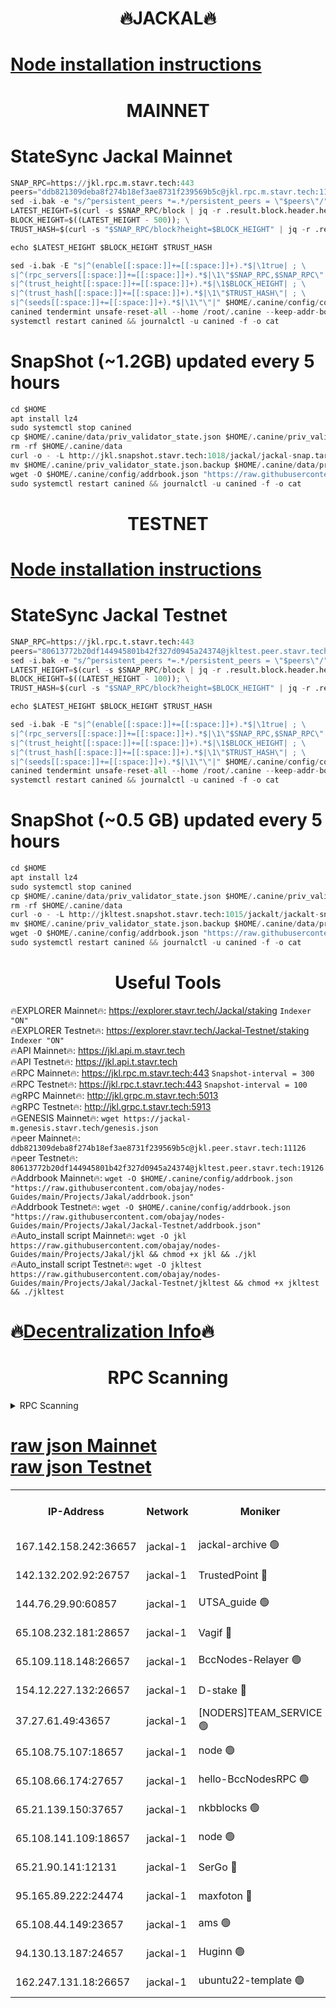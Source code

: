 <h1 align="center"> 🔥JACKAL🔥</h1>

[Node installation instructions](https://github.com/obajay/nodes-Guides/tree/main/Projects/Jakal)
=

<h1 align="center"> MAINNET</h1>

# StateSync Jackal Mainnet
```python
SNAP_RPC=https://jkl.rpc.m.stavr.tech:443
peers="ddb821309deba8f274b18ef3ae8731f239569b5c@jkl.rpc.m.stavr.tech:11126"
sed -i.bak -e "s/^persistent_peers *=.*/persistent_peers = \"$peers\"/" $HOME/.canine/config/config.toml
LATEST_HEIGHT=$(curl -s $SNAP_RPC/block | jq -r .result.block.header.height); \
BLOCK_HEIGHT=$((LATEST_HEIGHT - 500)); \
TRUST_HASH=$(curl -s "$SNAP_RPC/block?height=$BLOCK_HEIGHT" | jq -r .result.block_id.hash)

echo $LATEST_HEIGHT $BLOCK_HEIGHT $TRUST_HASH

sed -i.bak -E "s|^(enable[[:space:]]+=[[:space:]]+).*$|\1true| ; \
s|^(rpc_servers[[:space:]]+=[[:space:]]+).*$|\1\"$SNAP_RPC,$SNAP_RPC\"| ; \
s|^(trust_height[[:space:]]+=[[:space:]]+).*$|\1$BLOCK_HEIGHT| ; \
s|^(trust_hash[[:space:]]+=[[:space:]]+).*$|\1\"$TRUST_HASH\"| ; \
s|^(seeds[[:space:]]+=[[:space:]]+).*$|\1\"\"|" $HOME/.canine/config/config.toml
canined tendermint unsafe-reset-all --home /root/.canine --keep-addr-book
systemctl restart canined && journalctl -u canined -f -o cat
```
# SnapShot (~1.2GB) updated every 5 hours
```python
cd $HOME
apt install lz4
sudo systemctl stop canined
cp $HOME/.canine/data/priv_validator_state.json $HOME/.canine/priv_validator_state.json.backup
rm -rf $HOME/.canine/data
curl -o - -L http://jkl.snapshot.stavr.tech:1018/jackal/jackal-snap.tar.lz4 | lz4 -c -d - | tar -x -C $HOME/.canine --strip-components 2
mv $HOME/.canine/priv_validator_state.json.backup $HOME/.canine/data/priv_validator_state.json
wget -O $HOME/.canine/config/addrbook.json "https://raw.githubusercontent.com/obajay/nodes-Guides/main/Projects/Jakal/addrbook.json"
sudo systemctl restart canined && journalctl -u canined -f -o cat
```

<h1 align="center"> TESTNET</h1>

[Node installation instructions](https://github.com/obajay/nodes-Guides/tree/main/Projects/Jakal/Jackal-Testnet)
=

# StateSync Jackal Testnet
```python
SNAP_RPC=https://jkl.rpc.t.stavr.tech:443
peers="80613772b20df144945801b42f327d0945a24374@jkltest.peer.stavr.tech:19126"
sed -i.bak -e "s/^persistent_peers *=.*/persistent_peers = \"$peers\"/" $HOME/.canine/config/config.toml
LATEST_HEIGHT=$(curl -s $SNAP_RPC/block | jq -r .result.block.header.height); \
BLOCK_HEIGHT=$((LATEST_HEIGHT - 100)); \
TRUST_HASH=$(curl -s "$SNAP_RPC/block?height=$BLOCK_HEIGHT" | jq -r .result.block_id.hash)

echo $LATEST_HEIGHT $BLOCK_HEIGHT $TRUST_HASH

sed -i.bak -E "s|^(enable[[:space:]]+=[[:space:]]+).*$|\1true| ; \
s|^(rpc_servers[[:space:]]+=[[:space:]]+).*$|\1\"$SNAP_RPC,$SNAP_RPC\"| ; \
s|^(trust_height[[:space:]]+=[[:space:]]+).*$|\1$BLOCK_HEIGHT| ; \
s|^(trust_hash[[:space:]]+=[[:space:]]+).*$|\1\"$TRUST_HASH\"| ; \
s|^(seeds[[:space:]]+=[[:space:]]+).*$|\1\"\"|" $HOME/.canine/config/config.toml
canined tendermint unsafe-reset-all --home /root/.canine --keep-addr-book
systemctl restart canined && journalctl -u canined -f -o cat
```
# SnapShot (~0.5 GB) updated every 5 hours
```python
cd $HOME
apt install lz4
sudo systemctl stop canined
cp $HOME/.canine/data/priv_validator_state.json $HOME/.canine/priv_validator_state.json.backup
rm -rf $HOME/.canine/data
curl -o - -L http://jkltest.snapshot.stavr.tech:1015/jackalt/jackalt-snap.tar.lz4 | lz4 -c -d - | tar -x -C $HOME/.canine --strip-components 2
mv $HOME/.canine/priv_validator_state.json.backup $HOME/.canine/data/priv_validator_state.json
wget -O $HOME/.canine/config/addrbook.json "https://raw.githubusercontent.com/obajay/nodes-Guides/main/Projects/Jakal/Jackal-Testnet/addrbook.json"
sudo systemctl restart canined && journalctl -u canined -f -o cat
```

 <h1 align="center"> Useful Tools</h1>

🔥EXPLORER Mainnet🔥:      https://explorer.stavr.tech/Jackal/staking		        `Indexer "ON"` \
🔥EXPLORER Testnet🔥:      https://explorer.stavr.tech/Jackal-Testnet/staking     `Indexer "ON"` \
🔥API Mainnet🔥: 			 		 https://jkl.api.m.stavr.tech \
🔥API Testnet🔥: 			 		 https://jkl.api.t.stavr.tech \
🔥RPC Mainnet🔥:           https://jkl.rpc.m.stavr.tech:443              `Snapshot-interval = 300` \
🔥RPC Testnet🔥:           https://jkl.rpc.t.stavr.tech:443              `Snapshot-interval = 100` \
🔥gRPC Mainnet🔥:          http://jkl.grpc.m.stavr.tech:5013 \
🔥gRPC Testnet🔥:          http://jkl.grpc.t.stavr.tech:5913 \
🔥GENESIS Mainnet🔥:    `wget https://jackal-m.genesis.stavr.tech/genesis.json` \
🔥peer Mainnet🔥:					 `ddb821309deba8f274b18ef3ae8731f239569b5c@jkl.peer.stavr.tech:11126` \
🔥peer Testnet🔥:					 `80613772b20df144945801b42f327d0945a24374@jkltest.peer.stavr.tech:19126` \
🔥Addrbook Mainnet🔥:    ```wget -O $HOME/.canine/config/addrbook.json "https://raw.githubusercontent.com/obajay/nodes-Guides/main/Projects/Jakal/addrbook.json"``` \
🔥Addrbook Testnet🔥:    ```wget -O $HOME/.canine/config/addrbook.json "https://raw.githubusercontent.com/obajay/nodes-Guides/main/Projects/Jakal/Jackal-Testnet/addrbook.json"``` \
🔥Auto_install script Mainnet🔥: ```wget -O jkl https://raw.githubusercontent.com/obajay/nodes-Guides/main/Projects/Jakal/jkl && chmod +x jkl && ./jkl``` \
🔥Auto_install script Testnet🔥: ```wget -O jkltest https://raw.githubusercontent.com/obajay/nodes-Guides/main/Projects/Jakal/Jackal-Testnet/jkltest && chmod +x jkltest && ./jkltest```

🔥[Decentralization Info](https://github.com/obajay/StateSync-snapshots/tree/main/Projects/Jackal/Decentralization)🔥
=

<h1 align="center"> RPC Scanning</h1>

<details>
<summary>RPC Scanning</summary>

<h2 align="center"> We scan nodes in real time every 4 hours. And we provide the final result of RPC endpoints.
We cannot influence the operation of these nodes in any way. </h2>


```python
If Voting Power is higher than 0 --> then the Node is a validator of the network and may be subject to attack and be a potential threat to the chain.
```
```python
We marked such validators with a red symbol
```

</details>

[raw json Mainnet](https://rpc-check.jaclalm.stavr.tech/jaclalm/rpc-jaclalm-result.json) \
[raw json Testnet](https://github.com/obajay/StateSync-snapshots/tree/main/Projects/Jackal/Rpc-Check-Testnet)
=

<table><tr><th>IP-Address</th><th>Network</th><th>Moniker</th><th>Latest Block Height</th><th>Earliest Block Height</th><th>Catching Up</th><th>Tx Index</th><th>Voting Power</th><th>Scan Time</th></tr><tr><td>167.142.158.242:36657</td><td>jackal-1</td><td>jackal-archive 🟢</td><td>6752242</td><td>2770293</td><td>False</td><td>on</td><td>0</td><td>2024-03-05T21:51:58.099472824UTC</td></tr><tr><td>142.132.202.92:26757</td><td>jackal-1</td><td>TrustedPoint 🔴</td><td>6752236</td><td>6129401</td><td>False</td><td>on</td><td>291937</td><td>2024-03-05T21:51:09.806423500UTC</td></tr><tr><td>144.76.29.90:60857</td><td>jackal-1</td><td>UTSA_guide 🟢</td><td>6752240</td><td>6280001</td><td>False</td><td>on</td><td>0</td><td>2024-03-05T21:51:42.251714971UTC</td></tr><tr><td>65.108.232.181:28657</td><td>jackal-1</td><td>Vagif 🔴</td><td>6752241</td><td>6462201</td><td>False</td><td>off</td><td>60003</td><td>2024-03-05T21:51:47.040873575UTC</td></tr><tr><td>65.109.118.148:26657</td><td>jackal-1</td><td>BccNodes-Relayer 🟢</td><td>6687138</td><td>6489001</td><td>False</td><td>on</td><td>0</td><td>2024-03-05T21:51:39.959844443UTC</td></tr><tr><td>154.12.227.132:26657</td><td>jackal-1</td><td>D-stake 🔴</td><td>6752234</td><td>6591001</td><td>False</td><td>off</td><td>130261</td><td>2024-03-05T21:50:54.296998294UTC</td></tr><tr><td>37.27.61.49:43657</td><td>jackal-1</td><td>[NODERS]TEAM_SERVICE 🟢</td><td>6752233</td><td>6591201</td><td>False</td><td>on</td><td>0</td><td>2024-03-05T21:50:51.495158726UTC</td></tr><tr><td>65.108.75.107:18657</td><td>jackal-1</td><td>node 🟢</td><td>6752239</td><td>6616732</td><td>False</td><td>on</td><td>0</td><td>2024-03-05T21:51:29.480116295UTC</td></tr><tr><td>65.108.66.174:27657</td><td>jackal-1</td><td>hello-BccNodesRPC 🟢</td><td>6752240</td><td>6628401</td><td>False</td><td>on</td><td>0</td><td>2024-03-05T21:51:42.572413434UTC</td></tr><tr><td>65.21.139.150:37657</td><td>jackal-1</td><td>nkbblocks 🟢</td><td>6752235</td><td>6639001</td><td>False</td><td>on</td><td>0</td><td>2024-03-05T21:51:05.165201669UTC</td></tr><tr><td>65.108.141.109:18657</td><td>jackal-1</td><td>node 🟢</td><td>6752234</td><td>6643057</td><td>False</td><td>on</td><td>0</td><td>2024-03-05T21:50:56.712406084UTC</td></tr><tr><td>65.21.90.141:12131</td><td>jackal-1</td><td>SerGo 🔴</td><td>6752235</td><td>6652235</td><td>False</td><td>off</td><td>51100</td><td>2024-03-05T21:51:05.472418582UTC</td></tr><tr><td>95.165.89.222:24474</td><td>jackal-1</td><td>maxfoton 🔴</td><td>6752241</td><td>6652240</td><td>False</td><td>off</td><td>117971</td><td>2024-03-05T21:51:47.442363721UTC</td></tr><tr><td>65.108.44.149:23657</td><td>jackal-1</td><td>ams 🟢</td><td>6752241</td><td>6672643</td><td>False</td><td>on</td><td>0</td><td>2024-03-05T21:51:47.787555629UTC</td></tr><tr><td>94.130.13.187:24657</td><td>jackal-1</td><td>Huginn 🟢</td><td>6752242</td><td>6707772</td><td>False</td><td>on</td><td>0</td><td>2024-03-05T21:52:00.353611729UTC</td></tr><tr><td>162.247.131.18:26657</td><td>jackal-1</td><td>ubuntu22-template 🟢</td><td>6752238</td><td>6746827</td><td>False</td><td>off</td><td>0</td><td>2024-03-05T21:51:22.985591303UTC</td></tr></table>
